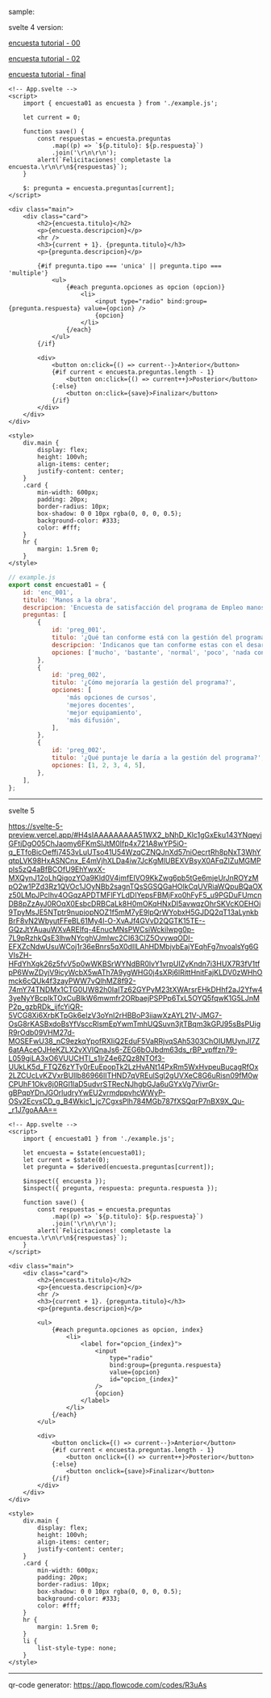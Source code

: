 sample:

svelte 4 version:

[encuesta tutorial - 00](https://svelte.dev/repl/b0f98f3a6d664112a62b583238f0d8ba?version=4.2.18)

[encuesta tutorial - 02](https://svelte.dev/repl/135fd2f280da482f9b937598aafaa484?version=4.2.18)

[encuesta tutorial - final](https://svelte.dev/repl/9434bac592644b5ba306a5c6ed0e79c4?version=4.2.18)

```svelte
<!-- App.svelte -->
<script>
	import { encuesta01 as encuesta } from './example.js';

	let current = 0;

	function save() {
		const respuestas = encuesta.preguntas
			.map((p) => `${p.titulo}: ${p.respuesta}`)
			.join('\r\n\r\n');
		alert(`Felicitaciones! completaste la encuesta.\r\n\r\n${respuestas}`);
	}

	$: pregunta = encuesta.preguntas[current];
</script>

<div class="main">
	<div class="card">
		<h2>{encuesta.titulo}</h2>
		<p>{encuesta.descripcion}</p>
		<hr />
		<h3>{current + 1}. {pregunta.titulo}</h3>
		<p>{pregunta.descripcion}</p>

		{#if pregunta.tipo === 'unica' || pregunta.tipo === 'multiple'}
			<ul>
				{#each pregunta.opciones as opcion (opcion)}
					<li>
						<input type="radio" bind:group={pregunta.respuesta} value={opcion} />
						{opcion}
					</li>
				{/each}
			</ul>
		{/if}

		<div>
			<button on:click={() => current--}>Anterior</button>
			{#if current < encuesta.preguntas.length - 1}
				<button on:click={() => current++}>Posterior</button>
			{:else}
				<button on:click={save}>Finalizar</button>
			{/if}
		</div>
	</div>
</div>

<style>
	div.main {
		display: flex;
		height: 100vh;
		align-items: center;
		justify-content: center;
	}
	.card {
		min-width: 600px;
		padding: 20px;
		border-radius: 10px;
		box-shadow: 0 0 10px rgba(0, 0, 0, 0.5);
		background-color: #333;
		color: #fff;
	}
	hr {
		margin: 1.5rem 0;
	}
</style>
```

```javascript
// example.js
export const encuesta01 = {
	id: 'enc_001',
	titulo: 'Manos a la obra',
	descripcion: 'Encuesta de satisfacción del programa de Empleo manos a la obra',
	preguntas: [
		{
			id: 'preg_001',
			titulo: '¿Qué tan conforme está con la gestión del programa?',
			descripcion: 'Indicanos que tan conforme estas con el desarrollo del programa',
			opciones: ['mucho', 'bastante', 'normal', 'poco', 'nada conforme'],
		},
		{
			id: 'preg_002',
			titulo: '¿Cómo mejoraría la gestión del programa?',
			opciones: [
				'más opciones de cursos',
				'mejores docentes',
				'mejor equipamiento',
				'más difusión',
			],
		},
		{
			id: 'preg_002',
			titulo: '¿Qué puntaje le daría a la gestión del programa?',
			opciones: [1, 2, 3, 4, 5],
		},
	],
};
```

---

svelte 5

https://svelte-5-preview.vercel.app/#H4sIAAAAAAAAA51WX2_bNhD_Klc1gGxEku143YNqeyiGFtjDgO05ChJaomy6FKmSlJtM0Ifp4x721A8wYP5iO-q_ETfoBicOeffj7453vLuUTso41U54WzqCZNQJnXd57niOecrtRh8pNxT3WhYqtpLVK98HxASNCnx_E4mVjhXLDa4iw7JcKgMlUBEXVBsyX0AFqZIZuMGMPpIs5zQ4aBfBCOfU9EhYwxX-MXQynJ12oLhQigozYOa9Kld0V4jmfEIVO9KkZwg6pb5tGe6mjeUrJnROYzMpO2w1PZd3Rz1QVOc1JOyNBb2sagnTQsSGSQGaHOlkCqUVRiaWQpuBQaOXz50LMpJPclhv4OGqzAPDTMFlFYLdDIYepsFBMjFxo0hFyF5_u9PGDuFUmcnDB8pZzAyJ0ROqX0EsbcDRBCaLk8H0mOKqHNxDI5avwqzOhrSKVcKOEHOi9TpyMsJE5NTptr9nupiopNOZ1f5mM7yE9lpQrWYobxH5GJDQ2qT13aLynkbBrF8vN2WbyutFFeBL61My4l-O-XvAJf4GVvD2QGTK15TE--GQzJtYAuauWXvAREIfq-4EnucMNsPWCsiWckilwpg0p-7L9pRzhkQsE3lhwNYcghVJmIwc2CI63ClZ5OvywqODI-EFXZcNdwUsuWCoj1r36eBnrs5qX0dIlLAhHDMbjvbEajYEqhFg7nvoalsYg6GVIsZH-HFdYhXgk26z5fvV5p0wWKBSrWYNdBR0lvY1vrpUIZyKndn7i3HUX7R3fV1tfpP6WwZDyjV9icyWcbX5wATh7A9ygWHG0j4sXRj6lRittHnitFajKLDV0zWHhOmck6cQUk4f3zayPWW7vQlhMZ8f92-74mY74TNDMx1CTG0UW82h0IalTz62GYPyM23tXWArsrEHkDHhf2aJ2Yfw43yeNyYBcpIkTOxCuBlkW6mwmfr2ORbaejPSPPp6TxL5OYQ5fqwK1G5LJnMP2p_gzbRDk_ijfcYiQR-5VCG8Xi6XrbKTpGk6eIzV3oYnI2rHBBoP3iiawXzAYL21V-JMG7-OsG8rKASBxdoBsYfVsccRlsmEpYwmTmhUQSuvn3jtTBqm3kGPJ95sBsPUigR9rOdb09VHM27d-MOSEFwU38_nC9ezkqYpofRXIiQ2EduF5VaRRjvqSAh5303ChOIUMUynJI7Z6atAAceOJHeKZLX2vXVIQnaJs6-ZEG6bOJbdm63ds_rBP_vpffzn79-L059giLA3xO6VUUCHTl_s1lrZ4e6ZQz8NTOf3-UUkLK5d_FTQZ6zYTy0rEuEpopTk2LzHvANt14PxRm5WxHvpeuBucagRfOx2LZCUcLvKZVxrBUlIb86966lITHND7qVREulSgl2gUVXeC8G6uRisn09fM0wCPUhF1Okv8j0RGl1laD5udvrSTRecNJhgbGJa6uGYxVg7VivrGr-gBPqpYDnJGOrludryYwEU2vrmdppvhcWWyP-OSv2EcvsCD_g_B4Wkic1_jc7CgxsPlh784MGb787fXSQqrP7nBX9X_Qu-_r1J7goAAA==

```svelte
<!-- App.svelte -->
<script>
	import { encuesta01 } from './example.js';

	let encuesta = $state(encuesta01);
	let current = $state(0);
	let pregunta = $derived(encuesta.preguntas[current]);

	$inspect({ encuesta });
	$inspect({ pregunta, respuesta: pregunta.respuesta });

	function save() {
		const respuestas = encuesta.preguntas
			.map((p) => `${p.titulo}: ${p.respuesta}`)
			.join('\r\n\r\n');
		alert(`Felicitaciones! completaste la encuesta.\r\n\r\n${respuestas}`);
	}
</script>

<div class="main">
	<div class="card">
		<h2>{encuesta.titulo}</h2>
		<p>{encuesta.descripcion}</p>
		<hr />
		<h3>{current + 1}. {pregunta.titulo}</h3>
		<p>{pregunta.descripcion}</p>

		<ul>
			{#each pregunta.opciones as opcion, index}
				<li>
					<label for="opcion_{index}">
						<input
							type="radio"
							bind:group={pregunta.respuesta}
							value={opcion}
							id="opcion_{index}"
						/>
						{opcion}
					</label>
				</li>
			{/each}
		</ul>

		<div>
			<button onclick={() => current--}>Anterior</button>
			{#if current < encuesta.preguntas.length - 1}
				<button onclick={() => current++}>Posterior</button>
			{:else}
				<button onclick={save}>Finalizar</button>
			{/if}
		</div>
	</div>
</div>

<style>
	div.main {
		display: flex;
		height: 100vh;
		align-items: center;
		justify-content: center;
	}
	.card {
		min-width: 600px;
		padding: 20px;
		border-radius: 10px;
		box-shadow: 0 0 10px rgba(0, 0, 0, 0.5);
		background-color: #333;
		color: #fff;
	}
	hr {
		margin: 1.5rem 0;
	}
	li {
		list-style-type: none;
	}
</style>
```

---

qr-code generator: https://app.flowcode.com/codes/R3uAs
